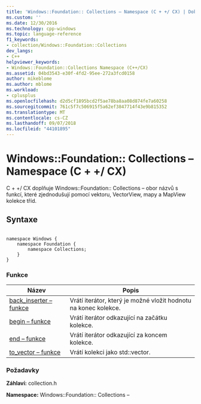 ```yaml
---
title: 'Windows::Foundation:: Collections – Namespace (C + +/ CX) | Dokumentace Microsoftu'
ms.custom: ''
ms.date: 12/30/2016
ms.technology: cpp-windows
ms.topic: language-reference
f1_keywords:
- collection/Windows::Foundation::Collections
dev_langs:
- C++
helpviewer_keywords:
- Windows::Foundation::Collections Namespace (C++/CX)
ms.assetid: 04bd3543-e30f-4fd2-95ee-272a3fcd0158
author: mikeblome
ms.author: mblome
ms.workload:
- cplusplus
ms.openlocfilehash: d2d5cf1895bcd2f5ae78ba8aa08d874fe7a60258
ms.sourcegitcommit: 761c5f7c506915f5a62ef3847714f43e9b815352
ms.translationtype: MT
ms.contentlocale: cs-CZ
ms.lasthandoff: 09/07/2018
ms.locfileid: "44101895"
---
```

# <a name="windowsfoundationcollections-namespace-ccx"></a>Windows::Foundation:: Collections – Namespace (C + +/ CX)

C + +/ CX doplňuje Windows::Foundation:: Collections – obor názvů s funkcí, které zjednodušují pomocí vektoru, VectorView, mapy a MapView kolekce tříd.

## <a name="syntax"></a>Syntaxe

```

namespace Windows {
    namespace Foundation {
        namespace Collections;
    }
}
```

### <a name="functions"></a>Funkce

|Název|Popis|
|----------|-----------------|
|[back_inserter – funkce](../cppcx/back-inserter-function.md)|Vrátí iterátor, který je možné vložit hodnotu na konec kolekce.|
|[begin – funkce](../cppcx/begin-function.md)|Vrátí iterátor odkazující na začátku kolekce.|
|[end – funkce](../cppcx/end-function.md)|Vrátí iterátor odkazující za koncem kolekce.|
|[to_vector – funkce](../cppcx/to-vector-function.md)|Vrátí kolekci jako std::vector.|

### <a name="requirements"></a>Požadavky

**Záhlaví:** collection.h

**Namespace:** Windows::Foundation:: Collections –

